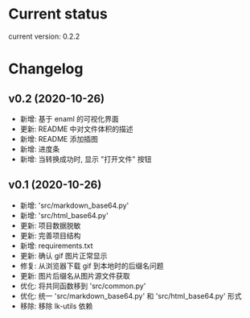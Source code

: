 # Current status

current version: 0.2.2

# Changelog

## v0.2 (2020-10-26)

- 新增: 基于 enaml 的可视化界面
- 更新: README 中对文件体积的描述
- 新增: README 添加插图
- 新增: 进度条
- 新增: 当转换成功时, 显示 "打开文件" 按钮

## v0.1 (2020-10-26)

- 新增: 'src/markdown_base64.py'
- 新增: 'src/html_base64.py'
- 更新: 项目数据脱敏
- 更新: 完善项目结构
- 新增: requirements.txt
- 更新: 确认 gif 图片正常显示
- 修复: 从浏览器下载 gif 到本地时的后缀名问题
- 更新: 图片后缀名从图片源文件获取
- 优化: 将共同函数移到 'src/common.py'
- 优化: 统一 'src/markdown_base64.py' 和 'src/html_base64.py' 形式
- 移除: 移除 lk-utils 依赖
